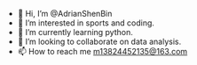 - 👋 Hi, I’m @AdrianShenBin
- 👀 I’m interested in sports and coding.
- 🌱 I’m currently learning python.
- 💞️ I’m looking to collaborate on data analysis.
- 📫 How to reach me m13824452135@163.com

<!---
AdrianShenBin/AdrianShenBin is a ✨ special ✨ repository because its `README.md` (this file) appears on your GitHub profile.
You can click the Preview link to take a look at your changes.
--->
